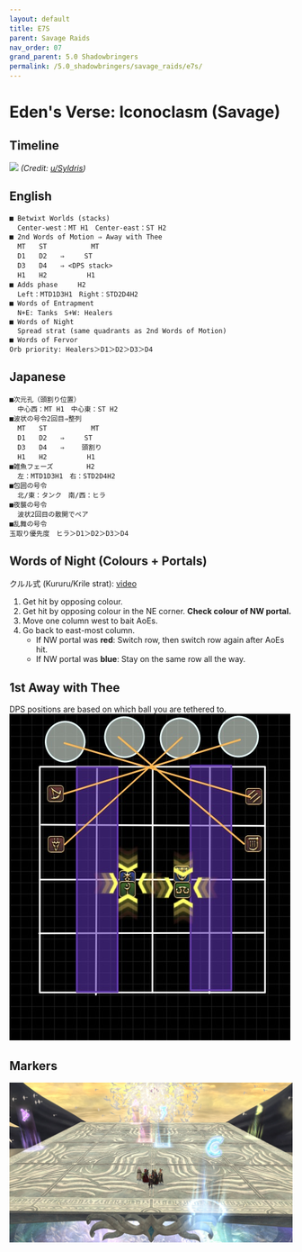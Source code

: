 ```yaml
---
layout: default
title: E7S
parent: Savage Raids
nav_order: 07
grand_parent: 5.0 Shadowbringers
permalink: /5.0_shadowbringers/savage_raids/e7s/
---
```


# Eden's Verse: Iconoclasm (Savage)

## Timeline

![](https://preview.redd.it/5yeyuk65qnn41.png?width=2700&format=png&auto=webp&s=f4f8f83c6751170fe4710f684bfb3cfa3b4c850a)
*(Credit: [u/Syldris](https://www.reddit.com/r/ffxiv/comments/fld0v5/e7s_timeline_image/))*

## English
```
■ Betwixt Worlds (stacks)
  Center-west：MT H1　Center-east：ST H2
■ 2nd Words of Motion ⇒ Away with Thee
  MT　　ST　　　　 　　MT
  D1　　D2　　⇒　　　ST
  D3　　D4　　⇒ <DPS stack>
  H1　　H2　　　　　　H1
■ Adds phase　　　H2
  Left：MTD1D3H1　Right：STD2D4H2
■ Words of Entrapment
  N+E: Tanks　S+W: Healers
■ Words of Night
  Spread strat (same quadrants as 2nd Words of Motion)
■ Words of Fervor
Orb priority: Healers＞D1＞D2＞D3＞D4
```

## Japanese
```
■次元孔（頭割り位置）
  中心西：MT H1　中心東：ST H2
■波状の号令2回目⇒整列
  MT　　ST　　　　 　　MT
  D1　　D2　　⇒　　　ST
  D3　　D4　　⇒ 　　頭割り
  H1　　H2　　　　　　H1
■雑魚フェーズ　　　　　H2
  左：MTD1D3H1　右：STD2D4H2
■包囲の号令
  北/東：タンク　南/西：ヒラ
■夜襲の号令
  波状2回目の散開でペア
■乱舞の号令
玉取り優先度　ヒラ＞D1＞D2＞D3＞D4
```

## Words of Night (Colours + Portals)

クルル式 (Kururu/Krile strat): [video](https://www.youtu.be/eW5YzRFim1U)

1. Get hit by opposing colour.
2. Get hit by opposing colour in the NE corner. **Check colour of NW portal.**
3. Move one column west to bait AoEs.
4. Go back to east-most column.
   - If NW portal was **red**: Switch row, then switch row again after AoEs hit.
   - If NW portal was **blue**: Stay on the same row all the way. 

## 1st Away with Thee

DPS positions are based on which ball you are tethered to.
![](images/1st_away_with_thee.jpg)

## Markers

![](images/markers.jpg)